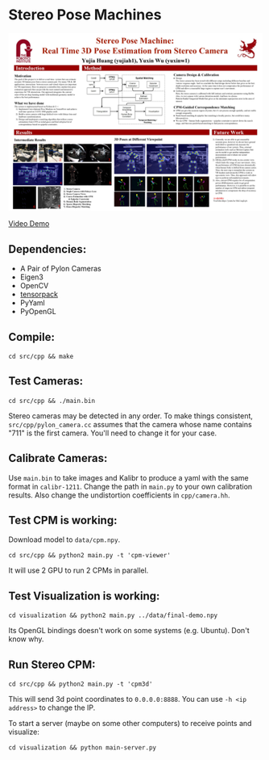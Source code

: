 # Stereo Pose Machines

![demo](./demo/poster.jpg)

[Video Demo](https://www.youtube.com/watch?v=-BcL1aqEsjA)

## Dependencies:
+ A Pair of Pylon Cameras
+ Eigen3
+ OpenCV
+ [tensorpack](https://github.com/ppwwyyxx/tensorpack)
+ PyYaml
+ PyOpenGL

## Compile:
```
cd src/cpp && make
```

## Test Cameras:
```
cd src/cpp && ./main.bin
```
Stereo cameras may be detected in any order. To make things consistent, `src/cpp/pylon_camera.cc`
assumes that the camera whose name contains "711" is the first camera. You'll need to change it
for your case.

## Calibrate Cameras:
Use `main.bin` to take images and Kalibr to produce a yaml with the same format in `calibr-1211`.
Change the path in `main.py` to your own calibration results. Also change the undistortion
coefficients in `cpp/camera.hh`.

## Test CPM is working:
Download model to `data/cpm.npy`.
```
cd src/cpp && python2 main.py -t 'cpm-viewer'
```
It will use 2 GPU to run 2 CPMs in parallel.

## Test Visualization is working:
```
cd visualization && python2 main.py ../data/final-demo.npy
```
Its OpenGL bindings doesn't work on some systems (e.g. Ubuntu). Don't know why.

## Run Stereo CPM:
```
cd src/cpp && python2 main.py -t 'cpm3d'
```
This will send 3d point coordinates to `0.0.0.0:8888`. You can use `-h <ip address>` to change the IP.

To start a server (maybe on some other computers) to receive points and visualize:
```
cd visualization && python main-server.py
```
